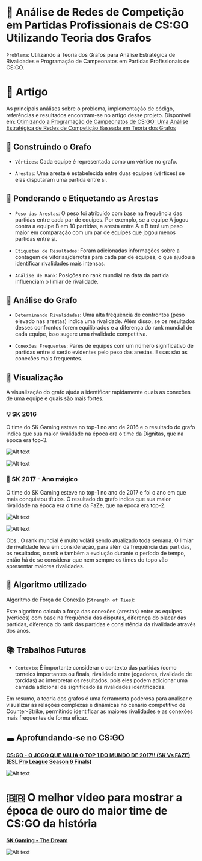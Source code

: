 # 🔎 Análise de Redes de Competição em Partidas Profissionais de CS:GO Utilizando Teoria dos Grafos

`Problema`: Utilizando a Teoria dos Grafos para Análise Estratégica de Rivalidades e Programação de Campeonatos em Partidas Profissionais de CS:GO.

# 📑 Artigo

As principais análises sobre o problema, implementação de código, referências e resultados encontram-se no artigo desse projeto. Disponível em: [Otimizando a Programação de Campeonatos de CS:GO: Uma Análise Estratégica de Redes de Competição Baseada em Teoria dos Grafos](./docs/Artigo-Otimizando-a-Programacao-de-Campeonatos-de-CSGO.pdf)

## 🧱 Construindo o Grafo

- `Vértices`: Cada equipe é representada como um vértice no grafo.

- `Arestas`: Uma aresta é estabelecida entre duas equipes (vértices) se elas disputaram uma partida entre si.

## 🔨 Ponderando e Etiquetando as Arestas

- `Peso das Arestas`: O peso foi atribuído com base na frequência das partidas entre cada par de equipes. Por exemplo, se a equipe A jogou contra a equipe B em 10 partidas, a aresta entre A e B terá um peso maior em comparação com um par de equipes que jogou menos partidas entre si.

- `Etiquetas de Resultados`: Foram adicionadas informações sobre a contagem de vitórias/derrotas para cada par de equipes, o que ajudou a identificar rivalidades mais intensas.

- `Análise de Rank`: Posições no rank mundial na data da partida influenciam o limiar de rivalidade.

## 🔬 Análise do Grafo

- `Determinando Rivalidades`: Uma alta frequência de confrontos (peso elevado nas arestas) indica uma rivalidade. Além disso, se os resultados desses confrontos forem equilibrados e a diferença do rank mundial de cada equipe, isso sugere uma rivalidade competitiva.

- `Conexões Frequentes`: Pares de equipes com um número significativo de partidas entre si serão evidentes pelo peso das arestas. Essas são as conexões mais frequentes.

## 🪬 Visualização

A visualização do grafo ajuda a identificar rapidamente quais as conexões de uma equipe e quais são mais fortes.

### 💡 SK 2016

O time do SK Gaming esteve no top-1 no ano de 2016 e o resultado do grafo indica que sua maior rivalidade na época era o time da Dignitas, que na época era top-3.

<div align="justify">

![Alt text](./imgs/image-1.png)

![Alt text](./imgs/sk-top1-2016.png)

</div>

### 💎 SK 2017 - Ano mágico

O time do SK Gaming esteve no top-1 no ano de 2017 e foi o ano em que mais conquistou títulos. O resultado do grafo indica que sua maior rivalidade na época era o time da FaZe, que na época era top-2.

<div align="justify">

![Alt text](./imgs/image.png)

![Alt text](./imgs/sk-top1-2017.png)

</div>

Obs:. O rank mundial é muito volátil sendo atualizado toda semana. O limiar de rivalidade leva em consideração, para além da frequência das partidas, os resultados, o rank e também a evolução durante o período de tempo, então há de se considerar que nem sempre os times do topo vão apresentar maiores rivalidades.

## 🧮 Algoritmo utilizado

Algoritmo de Força de Conexão (`Strength of Ties`):

Este algoritmo calcula a força das conexões (arestas) entre as equipes (vértices) com base na frequência das disputas, diferença do placar das partidas, diferença do rank das partidas e consistência da rivalidade através dos anos.

## 📚 Trabalhos Futuros

- `Contexto`: É importante considerar o contexto das partidas (como torneios importantes ou finais, rivalidade entre jogadores, rivalidade de torcidas) ao interpretar os resultados, pois eles podem adicionar uma camada adicional de significado às rivalidades identificadas.

Em resumo, a teoria dos grafos é uma ferramenta poderosa para analisar e visualizar as relações complexas e dinâmicas no cenário competitivo de Counter-Strike, permitindo identificar as maiores rivalidades e as conexões mais frequentes de forma eficaz.

## 🕳 Aprofundando-se no CS:GO

[**CS:GO - O JOGO QUE VALIA O TOP 1 DO MUNDO DE 2017!! (SK Vs FAZE) (ESL Pro League Season 6 Finals)**](https://www.youtube.com/watch?v=EjtxegacM_w)

<div align="justify">

![Alt text](./imgs/sk-faze-valendo-top1.png)

</div>

# 🇧🇷 O melhor vídeo para mostrar a época de ouro do maior time de CS:GO da história

[**SK Gaming - The Dream**](https://www.youtube.com/watch?v=ovtpt9Wpfmo)

<div align="justify">

![Alt text](./imgs/epoca-de-ouro.png)

</div>
